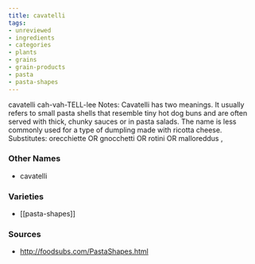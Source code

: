 ```yaml
---
title: cavatelli
tags:
- unreviewed
- ingredients
- categories
- plants
- grains
- grain-products
- pasta
- pasta-shapes
---
```

cavatelli cah-vah-TELL-lee Notes: Cavatelli has two meanings. It usually refers to small pasta shells that resemble tiny hot dog buns and are often served with thick, chunky sauces or in pasta salads. The name is less commonly used for a type of dumpling made with ricotta cheese. Substitutes: orecchiette OR gnocchetti OR rotini OR malloreddus ,

### Other Names

* cavatelli

### Varieties

* [[pasta-shapes]]

### Sources
* http://foodsubs.com/PastaShapes.html
